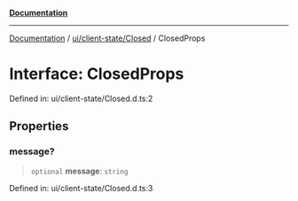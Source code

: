[**Documentation**](../../../../index.md)

***

[Documentation](../../../../index.md) / [ui/client-state/Closed](../index.md) / ClosedProps

# Interface: ClosedProps

Defined in: ui/client-state/Closed.d.ts:2

## Properties

### message?

> `optional` **message**: `string`

Defined in: ui/client-state/Closed.d.ts:3
